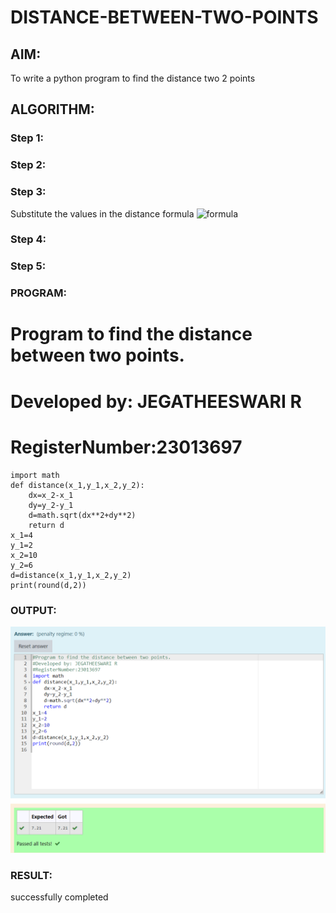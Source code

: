 # DISTANCE-BETWEEN-TWO-POINTS

## AIM:
To write a python program to find the distance two 2 points
## ALGORITHM:
### Step 1: 
### Step 2: 
### Step 3: 
Substitute the values in the distance formula  ![formula](/formula.JPG)
### Step 4: 
### Step 5: 
### PROGRAM:

# Program to find the distance between two points.
# Developed by: JEGATHEESWARI R
# RegisterNumber:23013697
```
import math
def distance(x_1,y_1,x_2,y_2):
    dx=x_2-x_1
    dy=y_2-y_1
    d=math.sqrt(dx**2+dy**2)
    return d
x_1=4
y_1=2
x_2=10
y_2=6
d=distance(x_1,y_1,x_2,y_2)
print(round(d,2))
```

  


### OUTPUT:
![output](DISTANCE.png)


### RESULT:
successfully completed 
